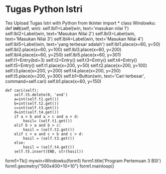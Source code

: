 # Tugas Python Istri
Tes Upload Tugas Istri with Python
from tkinter import *
class Windowku:
    def __init__(self, win):
        self.lbl1=Label(win, text='masukan nilai 1')
        self.lbl2=Label(win, text='Masukan Nilai 2')
        self.lbl3=Label(win, text='Masukan Nilai 3')
        self.lbl4=Label(win, text='Masukan Nilai 4')
        self.lbl5=Label(win, text='yang terbesar adalah')
        self.lbl1.place(x=60, y=50)
        self.lbl2.place(x=60, y=100)
        self.lbl3.place(x=60, y=200)
        self.lbl4.place(x=60, y=250)
        self.lbl5.place(x=60, y=301)  
        self.t1=Entry(bd=3)
        self.t2=Entry()
        self.t3=Entry()
        self.t4=Entry()
        self.t5=Entry()
        self.t1.place(x=200, y=50)
        self.t2.place(x=200, y=100)
        self.t3.place(x=200, y=200)
        self.t4.place(x=200, y=250)
        self.t5.place(x=200, y=300)
        self.b1=Button(win, text='Cari terbesar', command=self.cari)
        self.b1.place(x=60, y=150)
        
    def cari(self):
        self.t5.delete(0, 'end')
        a=int(self.t1.get())
        b=int(self.t2.get())
        c=int(self.t3.get())
        d=int(self.t4.get())
        if a > b and a > c and a > d:
            hasil= (self.t1.get()) 
        elif b > a and b > c:
            hasil = (self.t2.get())
        elif c > a and c > b and c > d:
            hasil = (self.t3.get())
        else:
            hasil = (self.t4.get())
        self.t5.insert(END, str(hasil))


form1=Tk()
mywin=Windowku(form1)
form1.title('Program Pertemuan 3 BSI')
form1.geometry("500x400+10+10")
form1.mainloop()
